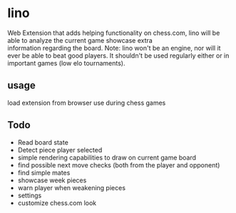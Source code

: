 # lino
Web Extension that adds helping functionality on chess.com, lino will be able to analyze the current game showcase extra    
information regarding the board. Note: lino won't be an engine, nor will it ever be able to beat good players.
It shouldn't be used regularly either or in important games (low elo tournaments). 

## usage 
load extension from browser
use during chess games 

## Todo
- Read board state
- Detect piece player selected
- simple rendering capabilities to draw on current game board
- find possible next move checks (both from the player and opponent)
- find simple mates
- showcase week pieces
- warn player when weakening pieces 
- settings
- customize chess.com look 
